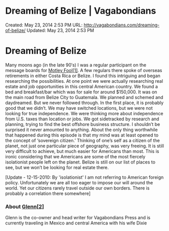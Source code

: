 # Dreaming of Belize | Vagabondians

Created: May 23, 2014 2:53 PM
URL: http://vagabondians.com/dreaming-of-belize/
Updated: May 23, 2014 2:53 PM

# Dreaming of Belize

Many moons ago (in the late 90′s) I was a regular participant on the message boards for [Motley Fool[1]](http://fool.com/). A few regulars there spoke of overseas retirements in either Costa Rica or Belize. I found this intriguing and began researching the possibilities. At one point we were actually researching real estate and job opportunities in this central American country. We found a bed and breakfast/bar which was for sale for around $150,000. It was on the main road from Belize City to Guatemala. We planned and schemed and daydreamed. But we never followed through. In the first place, it is probably good that we didn’t. We may have switched locations, but we were not looking for true independence. We were thinking more about independence from U.S. taxes than location or jobs. We got sidetracked by research and planning, trying to find the best offshore business structure. I shouldn’t be surprised it never amounted to anything. About the only thing worthwhile that happened during this episode is that my mind was at least opened to the concept of ‘sovereign citizen.’ Thinking of one’s self as a citizen of the planet, not just one particular piece of geography, was very freeing. It is still very difficult to achieve, but much easier for Americans than most. This is ironic considering that we Americans are some of the most fiercely isolationist people left on the planet. Belize is still on our list of places to see, but we won’t be looking for real estate there.

[Update - 12-15-2010: By 'isolationist' I am not referring to American foreign policy. Unfortunately we are all too eager to impose our will around the world. Yet our citizens rarely travel outside our own borders. There is probably a correlation there somewhere]

### About [Glenn[2]](http://vagabondians.com/author/dixonge/)

Glenn is the co-owner and head writer for Vagabondians Press and is currently traveling in Mexico and central America with his wife Dixie